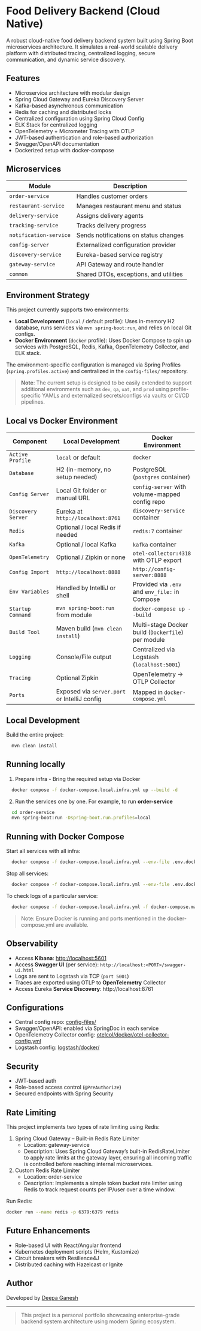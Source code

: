 
# Food Delivery Backend (Cloud Native)

A robust cloud-native food delivery backend system built using Spring Boot microservices architecture. It simulates a real-world scalable delivery platform with distributed tracing, centralized logging, secure communication, and dynamic service discovery.

## Features

- Microservice architecture with modular design
- Spring Cloud Gateway and Eureka Discovery Server
- Kafka-based asynchronous communication
- Redis for caching and distributed locks
- Centralized configuration using Spring Cloud Config
- ELK Stack for centralized logging
- OpenTelemetry + Micrometer Tracing with OTLP
- JWT-based authentication and role-based authorization
- Swagger/OpenAPI documentation
- Dockerized setup with docker-compose

## Microservices

| Module              | Description                                |
|---------------------|--------------------------------------------|
| `order-service`     | Handles customer orders                    |
| `restaurant-service`| Manages restaurant menu and status         |
| `delivery-service`  | Assigns delivery agents                    |
| `tracking-service`  | Tracks delivery progress                   |
| `notification-service` | Sends notifications on status changes  |
| `config-server`     | Externalized configuration provider        |
| `discovery-service` | Eureka-based service registry              |
| `gateway-service`   | API Gateway and route handler              |
| `common`            | Shared DTOs, exceptions, and utilities     |

## Environment Strategy

This project currently supports two environments:

- **Local Development** (`local` / default profile): Uses in-memory H2 database, runs services via `mvn spring-boot:run`, and relies on local Git configs.
- **Docker Environment** (`docker` profile): Uses Docker Compose to spin up services with PostgreSQL, Redis, Kafka, OpenTelemetry Collector, and ELK stack.

The environment-specific configuration is managed via Spring Profiles (`spring.profiles.active`) and centralized in the `config-files/` repository.

> **Note**: The current setup is designed to be easily extended to support additional environments such as `dev`, `qa`, `uat`, and `prod` using profile-specific YAMLs and externalized secrets/configs via vaults or CI/CD pipelines.

## Local vs Docker Environment

| Component             | Local Development                               | Docker Environment                                 |
|-----------------------|--------------------------------------------------|---------------------------------------------------|
| `Active Profile`      | `local` or default                               | `docker`                                          |
| `Database`            | H2 (in-memory, no setup needed)                 | PostgreSQL (`postgres` container)                |
| `Config Server`       | Local Git folder or manual URL                  | `config-server` with volume-mapped config repo   |
| `Discovery Server`    | Eureka at `http://localhost:8761`               | `discovery-service` container                    |
| `Redis`               | Optional / local Redis if needed                | `redis:7` container                               |
| `Kafka`               | Optional / local Kafka                          | `kafka` container                                 |
| `OpenTelemetry`       | Optional / Zipkin or none                       | `otel-collector:4318` with OTLP export           |
| `Config Import`       | `http://localhost:8888`                         | `http://config-server:8888`                      |
| `Env Variables`       | Handled by IntelliJ or shell                   | Provided via `.env` and `env_file:` in Compose   |
| `Startup Command`     | `mvn spring-boot:run` from module               | `docker-compose up --build`                      |
| `Build Tool`          | Maven build (`mvn clean install`)              | Multi-stage Docker build (`Dockerfile`) per module |
| `Logging`             | Console/File output                             | Centralized via Logstash (`localhost:5001`)      |
| `Tracing`             | Optional Zipkin                                 | OpenTelemetry -> OTLP Collector                  |
| `Ports`               | Exposed via `server.port` or IntelliJ config    | Mapped in `docker-compose.yml`

## Local Development

Build the entire project:

```bash
  mvn clean install
```

## Running locally

1. Prepare infra - Bring the required setup via Docker

```bash
  docker compose -f docker-compose.local.infra.yml up --build -d
```

2. Run the services one by one. For example, to run **order-service**

```bash
  cd order-service
  mvn spring-boot:run -Dspring-boot.run.profiles=local
```

## Running with Docker Compose

Start all services with all infra:

```bash
  docker compose -f docker-compose.local.infra.yml --env-file .env.docker -f docker-compose.main.yml up --build -d
```
Stop all services:

```bash
  docker compose -f docker-compose.local.infra.yml --env-file .env.docker -f docker-compose.main.yml down -v --remove-orphans
```
To check logs of a particular service:

```bash
  docker compose -f docker-compose.local.infra.yml -f docker-compose.main.yml logs -f gateway-service
```

> Note: Ensure Docker is running and ports mentioned in the docker-compose.yml are available.


## Observability

- Access **Kibana**: [http://localhost:5601](http://localhost:5601)
- Access **Swagger UI** (per service): `http://localhost:<PORT>/swagger-ui.html`
- Logs are sent to Logstash via TCP (`port 5001`)
- Traces are exported using OTLP to **OpenTelemetry** Collector
- Access Eureka **Service Discovery**: http://localhost:8761

## Configurations

- Central config repo: [config-files/](./config-files/)
- Swagger/OpenAPI: enabled via SpringDoc in each service
- OpenTelemetry Collector config: [otelcol/docker/otel-collector-config.yml](./otelcol/docker/otel-collector-config.yml)
- Logstash config: [logstash/docker/](./logstash/docker/)

## Security

- JWT-based auth
- Role-based access control (`@PreAuthorize`)
- Secured endpoints with Spring Security

## Rate Limiting

This project implements two types of rate limiting using Redis:

1. Spring Cloud Gateway – Built-in Redis Rate Limiter
   - Location: gateway-service
   - Description: Uses Spring Cloud Gateway’s built-in RedisRateLimiter to apply rate limits at the gateway layer, ensuring all incoming traffic is controlled before reaching internal microservices.
2. Custom Redis Rate Limiter
   - Location: order-service
   - Description: Implements a simple token bucket rate limiter using Redis to track request counts per IP/user over a time window.

Run Redis:

```bash
docker run --name redis -p 6379:6379 redis
```

## Future Enhancements

- Role-based UI with React/Angular frontend
- Kubernetes deployment scripts (Helm, Kustomize)
- Circuit breakers with Resilience4J
- Distributed caching with Hazelcast or Ignite

## Author

Developed by [Deepa Ganesh](https://github.com/deepa-ganesh)

---

> This project is a personal portfolio showcasing enterprise-grade backend system architecture using modern Spring ecosystem.
